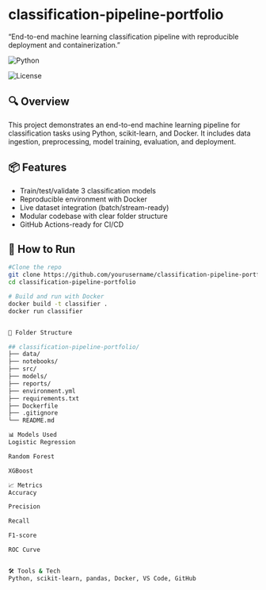 # classification-pipeline-portfolio
“End-to-end machine learning classification pipeline with reproducible deployment and containerization.”

![Python](https://img.shields.io/badge/python-3.10-blue)

![License](https://img.shields.io/github/license/yourusername/classification-pipeline-portfolio)


## 🔍 Overview
This project demonstrates an end-to-end machine learning pipeline for classification tasks using Python, scikit-learn, and Docker. It includes data ingestion, preprocessing, model training, evaluation, and deployment.

## 📦 Features
- Train/test/validate 3 classification models
- Reproducible environment with Docker
- Live dataset integration (batch/stream-ready)
- Modular codebase with clear folder structure
- GitHub Actions-ready for CI/CD

## 🚀 How to Run
```bash
#Clone the repo
git clone https://github.com/yourusername/classification-pipeline-portfolio.git
cd classification-pipeline-portfolio

# Build and run with Docker
docker build -t classifier .
docker run classifier


📁 Folder Structure

## classification-pipeline-portfolio/
├── data/
├── notebooks/
├── src/
├── models/
├── reports/
├── environment.yml
├── requirements.txt
├── Dockerfile
├── .gitignore
└── README.md

📊 Models Used
Logistic Regression

Random Forest

XGBoost

📈 Metrics
Accuracy

Precision

Recall

F1-score

ROC Curve


🛠 Tools & Tech
Python, scikit-learn, pandas, Docker, VS Code, GitHub



